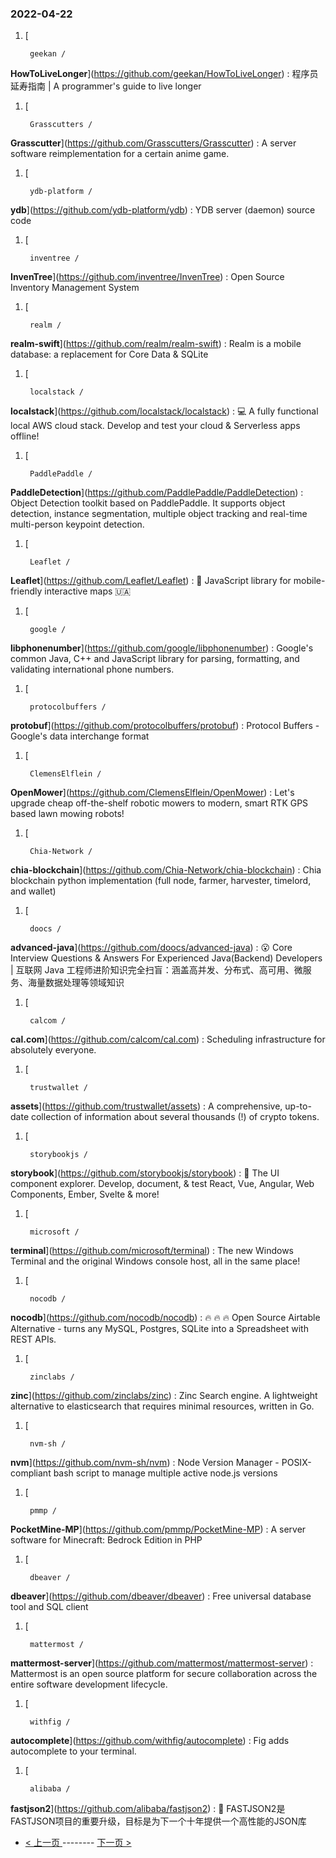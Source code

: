 ### 2022-04-22 
1. [
    

        geekan /
**HowToLiveLonger**](https://github.com/geekan/HowToLiveLonger) : 程序员延寿指南 | A programmer's guide to live longer
1. [
    

        Grasscutters /
**Grasscutter**](https://github.com/Grasscutters/Grasscutter) : A server software reimplementation for a certain anime game.
1. [
    

        ydb-platform /
**ydb**](https://github.com/ydb-platform/ydb) : YDB server (daemon) source code
1. [
    

        inventree /
**InvenTree**](https://github.com/inventree/InvenTree) : Open Source Inventory Management System
1. [
    

        realm /
**realm-swift**](https://github.com/realm/realm-swift) : Realm is a mobile database: a replacement for Core Data & SQLite
1. [
    

        localstack /
**localstack**](https://github.com/localstack/localstack) : 💻 A fully functional local AWS cloud stack. Develop and test your cloud & Serverless apps offline!
1. [
    

        PaddlePaddle /
**PaddleDetection**](https://github.com/PaddlePaddle/PaddleDetection) : Object Detection toolkit based on PaddlePaddle. It supports object detection, instance segmentation, multiple object tracking and real-time multi-person keypoint detection.
1. [
    

        Leaflet /
**Leaflet**](https://github.com/Leaflet/Leaflet) : 🍃 JavaScript library for mobile-friendly interactive maps 🇺🇦
1. [
    

        google /
**libphonenumber**](https://github.com/google/libphonenumber) : Google's common Java, C++ and JavaScript library for parsing, formatting, and validating international phone numbers.
1. [
    

        protocolbuffers /
**protobuf**](https://github.com/protocolbuffers/protobuf) : Protocol Buffers - Google's data interchange format
1. [
    

        ClemensElflein /
**OpenMower**](https://github.com/ClemensElflein/OpenMower) : Let's upgrade cheap off-the-shelf robotic mowers to modern, smart RTK GPS based lawn mowing robots!
1. [
    

        Chia-Network /
**chia-blockchain**](https://github.com/Chia-Network/chia-blockchain) : Chia blockchain python implementation (full node, farmer, harvester, timelord, and wallet)
1. [
    

        doocs /
**advanced-java**](https://github.com/doocs/advanced-java) : 😮 Core Interview Questions & Answers For Experienced Java(Backend) Developers | 互联网 Java 工程师进阶知识完全扫盲：涵盖高并发、分布式、高可用、微服务、海量数据处理等领域知识
1. [
    

        calcom /
**cal.com**](https://github.com/calcom/cal.com) : Scheduling infrastructure for absolutely everyone.
1. [
    

        trustwallet /
**assets**](https://github.com/trustwallet/assets) : A comprehensive, up-to-date collection of information about several thousands (!) of crypto tokens.
1. [
    

        storybookjs /
**storybook**](https://github.com/storybookjs/storybook) : 📓 The UI component explorer. Develop, document, & test React, Vue, Angular, Web Components, Ember, Svelte & more!
1. [
    

        microsoft /
**terminal**](https://github.com/microsoft/terminal) : The new Windows Terminal and the original Windows console host, all in the same place!
1. [
    

        nocodb /
**nocodb**](https://github.com/nocodb/nocodb) : 🔥 🔥 🔥 Open Source Airtable Alternative - turns any MySQL, Postgres, SQLite into a Spreadsheet with REST APIs.
1. [
    

        zinclabs /
**zinc**](https://github.com/zinclabs/zinc) : Zinc Search engine. A lightweight alternative to elasticsearch that requires minimal resources, written in Go.
1. [
    

        nvm-sh /
**nvm**](https://github.com/nvm-sh/nvm) : Node Version Manager - POSIX-compliant bash script to manage multiple active node.js versions
1. [
    

        pmmp /
**PocketMine-MP**](https://github.com/pmmp/PocketMine-MP) : A server software for Minecraft: Bedrock Edition in PHP
1. [
    

        dbeaver /
**dbeaver**](https://github.com/dbeaver/dbeaver) : Free universal database tool and SQL client
1. [
    

        mattermost /
**mattermost-server**](https://github.com/mattermost/mattermost-server) : Mattermost is an open source platform for secure collaboration across the entire software development lifecycle.
1. [
    

        withfig /
**autocomplete**](https://github.com/withfig/autocomplete) : Fig adds autocomplete to your terminal.
1. [
    

        alibaba /
**fastjson2**](https://github.com/alibaba/fastjson2) : 🚄 FASTJSON2是FASTJSON项目的重要升级，目标是为下一个十年提供一个高性能的JSON库 

- [ < 上一页 ](https://github.com/able8/github-trending-daily-record/blob/master/2022-04-21.md) -------- [ 下一页 > ](https://github.com/able8/github-trending-daily-record/blob/master/2022-04-23.md)